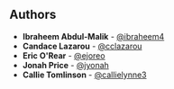 ## Authors

- **Ibraheem Abdul-Malik** - [@ibraheem4](https://github.com/ibraheem4)
- **Candace Lazarou** - [@cclazarou](https://github.com/cclazarou)
- **Eric O'Rear** - [@ejoreo](https://github.com/ejoreo)
- **Jonah Price** - [@jyonah](https://github.com/jyonah)
- **Callie Tomlinson** - [@callielynne3](https://github.com/callielynne3)